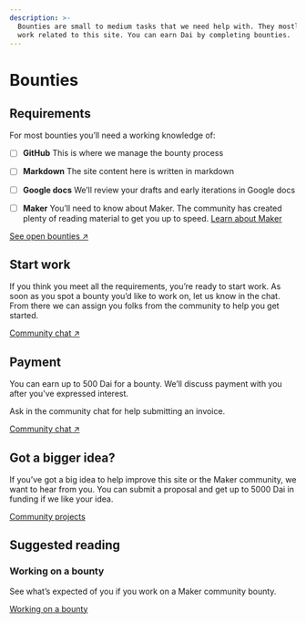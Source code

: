 ```yaml
---
description: >-
  Bounties are small to medium tasks that we need help with. They mostly cover
  work related to this site. You can earn Dai by completing bounties.
---
```


# Bounties

## Requirements

For most bounties you’ll need a working knowledge of:

* [ ] **GitHub** 
This is where we manage the bounty process

* [ ] **Markdown** 
The site content here is written in markdown

* [ ] **Google docs** 
We’ll review your drafts and early iterations in Google docs

* [ ] **Maker** 
You’ll need to know about Maker. The community has created plenty of reading material to get you up to speed. [Learn about Maker](https://github.com/ryancreatescopy/community/tree/73adbf56ade73878c1f69ecb7426267192fd13cc/faqs/README.md)

[See open bounties ↗](https://github.com/makerdao/community/projects/2?card_filter_query=label%3A%22help+wanted%22)

## Start work

If you think you meet all the requirements, you’re ready to start work. As soon as you spot a bounty you’d like to work on, let us know in the chat. From there we can assign you folks from the community to help you get started.

[Community chat ↗](https://chat.makerdao.com/channel/community-development)

## Payment

You can earn up to 500 Dai for a bounty. We’ll discuss payment with you after you’ve expressed interest.

Ask in the community chat for help submitting an invoice.

[Community chat ↗](https://chat.makerdao.com/channel/community-development)

## Got a bigger idea?

If you’ve got a big idea to help improve this site or the Maker community, we want to hear from you. You can submit a proposal and get up to 5000 Dai in funding if we like your idea.

[Community projects](../community-projects/)

## Suggested reading

### Working on a bounty

See what’s expected of you if you work on a Maker community bounty.

[Working on a bounty](https://github.com/ryancreatescopy/community/tree/73adbf56ade73878c1f69ecb7426267192fd13cc/bounties/working-on-a-bounty.md)

